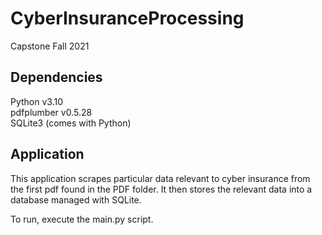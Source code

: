 # CyberInsuranceProcessing
Capstone Fall 2021

Dependencies
--------------
Python v3.10<br />
pdfplumber v0.5.28<br />
SQLite3 (comes with Python)

Application
--------------
This application scrapes particular data relevant to cyber insurance from the first pdf found in the PDF folder. It then stores the relevant data into a database managed with SQLite.

To run, execute the main.py script.
